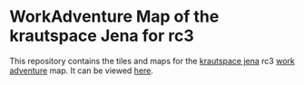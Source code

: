 # WorkAdventure Map of the krautspace Jena for rc3

This repository contains the tiles and maps for the [krautspace jena](https://kraut.space) rc3 [work adventure](https://workadventu.re/) map. It can be viewed [here](https://play.workadventu.re/_/global/raw.githubusercontent.com/HackspaceJena/krautspace-rc3-map/main/main.json).

